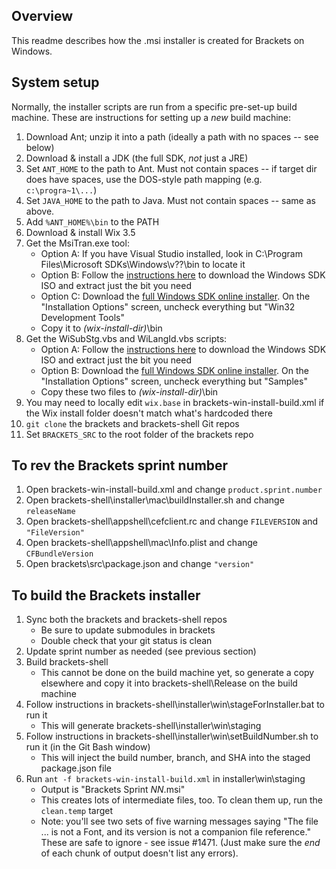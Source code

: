 ## Overview
This readme describes how the .msi installer is created for Brackets on Windows.


## System setup
Normally, the installer scripts are run from a specific pre-set-up build machine. These are instructions for setting up a _new_ build machine:

1. Download Ant; unzip it into a path (ideally a path with no spaces -- see below)
2. Download & install a JDK (the full SDK, _not_ just a JRE)
3. Set `ANT_HOME` to the path to Ant. Must not contain spaces -- if target dir does have spaces, use the DOS-style path mapping (e.g. `c:\progra~1\...`)
4. Set `JAVA_HOME` to the path to Java. Must not contain spaces -- same as above.
5. Add `%ANT_HOME%\bin` to the PATH
6. Download & install Wix 3.5
7. Get the MsiTran.exe tool:
    * Option A: If you have Visual Studio installed, look in C:\Program Files\Microsoft SDKs\Windows\v??\bin to locate it
    * Option B: Follow the [instructions here](http://www.geektieguy.com/2010/03/13/create-a-multi-lingual-multi-language-msi-using-wix-and-custom-build-scripts/) to
      download the Windows SDK ISO and extract just the bit you need
    * Option C: Download the [full Windows SDK online installer](http://www.microsoft.com/en-us/download/details.aspx?id=3138). On
       the "Installation Options" screen, uncheck everything but "Win32 Development Tools"
    * Copy it to _(wix-install-dir)_\bin
8. Get the WiSubStg.vbs and WiLangId.vbs scripts:
    * Option A: Follow the [instructions here](http://www.geektieguy.com/2010/03/13/create-a-multi-lingual-multi-language-msi-using-wix-and-custom-build-scripts/) to
      download the Windows SDK ISO and extract just the bit you need
    * Option B: Download the [full Windows SDK online installer](http://www.microsoft.com/en-us/download/details.aspx?id=3138). On
      the "Installation Options" screen, uncheck everything but "Samples"
    * Copy these two files to _(wix-install-dir)_\bin
9. You may need to locally edit `wix.base` in brackets-win-install-build.xml if the Wix install folder doesn't match what's hardcoded there
10. `git clone` the brackets and brackets-shell Git repos
11. Set `BRACKETS_SRC` to the root folder of the brackets repo


## To rev the Brackets sprint number
1. Open brackets-win-install-build.xml and change `product.sprint.number`
2. Open brackets-shell\installer\mac\buildInstaller.sh and change `releaseName`
3. Open brackets-shell\appshell\cefclient.rc and change `FILEVERSION` and `"FileVersion"`
4. Open brackets-shell\appshell\mac\Info.plist and change `CFBundleVersion`
5. Open brackets\src\package.json and change `"version"`

## To build the Brackets installer
1. Sync both the brackets and brackets-shell repos
    * Be sure to update submodules in brackets
    * Double check that your git status is clean
2. Update sprint number as needed (see previous section)
3. Build brackets-shell
    * This cannot be done on the build machine yet, so generate a copy elsewhere and copy it into brackets-shell\Release
      on the build machine
4. Follow instructions in brackets-shell\installer\win\stageForInstaller.bat to run it
    * This will generate brackets-shell\installer\win\staging
5. Follow instructions in brackets-shell\installer\win\setBuildNumber.sh to run it (in the Git Bash window)
    * This will inject the build number, branch, and SHA into the staged package.json file
6. Run `ant -f brackets-win-install-build.xml` in installer\win\staging
    * Output is "Brackets Sprint _NN_.msi"
    * This creates lots of intermediate files, too. To clean them up, run the `clean.temp` target
    * Note: you'll see two sets of five warning messages saying "The file ... is not a Font, and its version is not a
      companion file reference." These are safe to ignore - see issue #1471.
      (Just make sure the *end* of each chunk of output doesn't list any errors).
